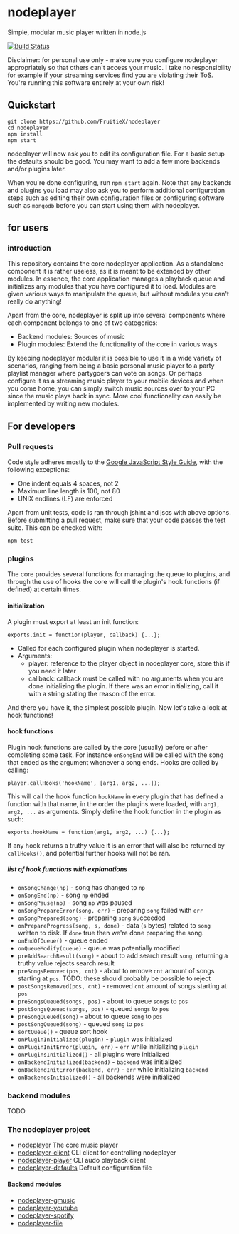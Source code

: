 nodeplayer
==========

Simple, modular music player written in node.js

[![Build Status](https://travis-ci.org/FruitieX/nodeplayer.svg?branch=master)](https://travis-ci.org/FruitieX/nodeplayer)

Disclaimer: for personal use only - make sure you configure nodeplayer
appropriately so that others can't access your music. I take no responsibility
for example if your streaming services find you are violating their ToS. You're running
this software entirely at your own risk!

Quickstart
----------

    git clone https://github.com/FruitieX/nodeplayer
    cd nodeplayer
    npm install
    npm start
    
nodeplayer will now ask you to edit its configuration file. For a basic setup the
defaults should be good. You may want to add a few more backends and/or plugins later.

When you're done configuring, run `npm start` again. Note that any backends and
plugins you load may also ask you to perform additional configuration steps such as
editing their own configuration files or configuring software such as `mongodb` before
you can start using them with nodeplayer.
    
for users
---------

### introduction

This repository contains the core nodeplayer application. As a standalone
component it is rather useless, as it is meant to be extended by other modules.
In essence, the core application manages a playback queue and initializes any
modules that you have configured it to load. Modules are given various ways to
manipulate the queue, but without modules you can't really do anything!

Apart from the core, nodeplayer is split up into several components where each
component belongs to one of two categories:

* Backend modules: Sources of music
* Plugin modules: Extend the functionality of the core in various ways

By keeping nodeplayer modular it is possible to use it in a wide variety of
scenarios, ranging from being a basic personal music player to a party playlist
manager where partygoers can vote on songs. Or perhaps configure it as a
streaming music player to your mobile devices and when you come home, you can
simply switch music sources over to your PC since the music plays back in sync.
More cool functionality can easily be implemented by writing new modules.

For developers
--------------

### Pull requests

Code style adheres mostly to the [Google JavaScript Style Guide](https://google-styleguide.googlecode.com/svn/trunk/javascriptguide.xml),
with the following exceptions:

- One indent equals 4 spaces, not 2
- Maximum line length is 100, not 80
- UNIX endlines (LF) are enforced

Apart from unit tests, code is ran through jshint and jscs with above options.
Before submitting a pull request, make sure that your code passes the test suite.
This can be checked with:

    npm test

### plugins

The core provides several functions for managing the queue to plugins, and
through the use of hooks the core will call the plugin's hook functions (if
defined) at certain times.

#### initialization

A plugin must export at least an init function:

    exports.init = function(player, callback) {...};

* Called for each configured plugin when nodeplayer is started.
* Arguments:
  * player: reference to the player object in nodeplayer core, store this if you
    need it later
  * callback: callback must be called with no arguments when you are done
    initializing the plugin. If there was an error initializing, call it with a
    string stating the reason of the error.

And there you have it, the simplest possible plugin. Now let's take a look at
hook functions!

#### hook functions

Plugin hook functions are called by the core (usually) before or after completing
some task. For instance `onSongEnd` will be called with the song that ended as
the argument whenever a song ends. Hooks are called by calling:

    player.callHooks('hookName', [arg1, arg2, ...]);

This will call the hook function `hookName` in every plugin that has defined a
function with that name, in the order the plugins were loaded, with `arg1,
arg2, ...` as arguments. Simply define the hook function in the plugin as such:

    exports.hookName = function(arg1, arg2, ...) {...};

If any hook returns a truthy value it is an error that will also be returned by
`callHooks()`, and potential further hooks will not be ran.

##### list of hook functions with explanations

* `onSongChange(np)` - song has changed to `np`
* `onSongEnd(np)` - song `np` ended
* `onSongPause(np)` - song `np` was paused
* `onSongPrepareError(song, err)` - preparing `song` failed with `err`
* `onSongPrepared(song)` - preparing `song` succeeded
* `onPrepareProgress(song, s, done)` - data (`s` bytes) related to `song` written to disk. If `done` true then we're done preparing the song.
* `onEndOfQueue()` - queue ended
* `onQueueModify(queue)` - queue was potentially modified
* `preAddSearchResult(song)` - about to add search result `song`, returning a truthy value rejects search result
* `preSongsRemoved(pos, cnt)` - about to remove `cnt` amount of songs starting at `pos`. TODO: these should probably be possible to reject
* `postSongsRemoved(pos, cnt)` - removed `cnt` amount of songs starting at `pos`
* `preSongsQueued(songs, pos)` - about to queue `songs` to `pos`
* `postSongsQueued(songs, pos)` - queued `songs` to `pos`
* `preSongQueued(song)` - about to queue `song` to `pos`
* `postSongQueued(song)` - queued `song` to `pos`
* `sortQueue()` - queue sort hook
* `onPluginInitialized(plugin)` - `plugin` was initialized
* `onPluginInitError(plugin, err)` - `err` while initializing `plugin`
* `onPluginsInitialized()` - all plugins were initialized
* `onBackendInitialized(backend)` - `backend` was initialized
* `onBackendInitError(backend, err)` - `err` while initializing `backend`
* `onBackendsInitialized()` - all backends were initialized

### backend modules

TODO

### The nodeplayer project
* [nodeplayer](https://github.com/FruitieX/nodeplayer) The core music player
* [nodeplayer-client](https://github.com/FruitieX/nodeplayer-client) CLI client for controlling nodeplayer
* [nodeplayer-player](https://github.com/FruitieX/nodeplayer-player) CLI audo playback client
* [nodeplayer-defaults](https://github.com/FruitieX/nodeplayer-defaults) Default configuration file

#### Backend modules
* [nodeplayer-gmusic](https://github.com/FruitieX/nodeplayer-gmusic)
* [nodeplayer-youtube](https://github.com/FruitieX/nodeplayer-youtube)
* [nodeplayer-spotify](https://github.com/FruitieX/nodeplayer-spotify)
* [nodeplayer-file](https://github.com/FruitieX/nodeplayer-file)
